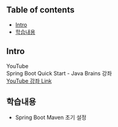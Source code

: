 ## Table of contents
- [Intro](#intro)
- [학습내용](#학습내용)

## Intro
YouTube  
Spring Boot Quick Start - Java Brains 강좌  
[YouTube 강좌 Link](https://www.youtube.com/playlist?list=PLqq-6Pq4lTTbx8p2oCgcAQGQyqN8XeA1x, "YouTube 강좌 Link")

## 학습내용
- Spring Boot Maven 초기 설정
